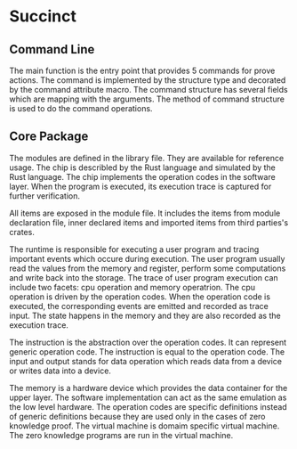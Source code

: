 # Succinct

## Command Line

The main function is the entry point that provides 5 commands for prove actions. The command is implemented by the structure type and decorated by the command attribute macro. The command structure has several fields which are mapping with the arguments. The method of command structure is used to do the command operations.

## Core Package

The modules are defined in the library file. They are available for reference usage. The chip is describled by the Rust language and simulated by the Rust language. The chip implements the operation codes in the software layer. When the program is executed, its execution trace is captured for further verification.

All items are exposed in the module file. It includes the items from module declaration file, inner declared items and imported items from third parties's crates.

The runtime is responsible for executing a user program and tracing important events which occure during execution. The user program usually read the values from the memory and register, perform some computations and write back into the storage. The trace of user program execution can include two facets: cpu operation and memory operatrion. The cpu operation is driven by the operation codes. When the operation code is executed, the corresponding events are emitted and recorded as trace input. The state happens in the memory and they are also recorded as the execution trace.

The instruction is the abstraction over the operation codes. It can represent generic operation code. The instruction is equal to the operation code. The input and output stands for data operation which reads data from a device or writes data into a device.

The memory is a hardware device which provides the data container for the upper layer. The software implementation can act as the same emulation as the low level hardware. The operation codes are specific definitions instead of generic definitions because they are used only in the cases of zero knowledge proof. The virtual machine is domaim specific virtual machine. The zero knowledge programs are run in the virtual machine.



